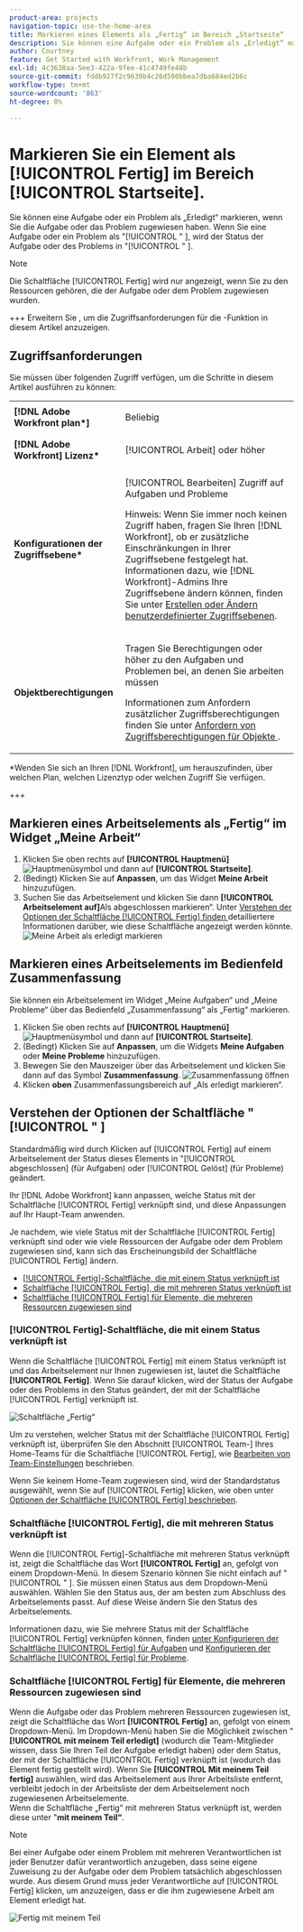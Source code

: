```yaml
---
product-area: projects
navigation-topic: use-the-home-area
title: Markieren eines Elements als „Fertig“ im Bereich „Startseite“
description: Sie können eine Aufgabe oder ein Problem als „Erledigt“ markieren, wenn Sie die Aufgabe oder das Problem zugewiesen haben. Wenn Sie eine Aufgabe oder ein Problem als „Erledigt“ markieren, wird der Status der Aufgabe oder des Problems in „Abgeschlossen“ geändert.
author: Courtney
feature: Get Started with Workfront, Work Management
exl-id: 4c3638aa-5ee3-422a-9fee-41c4749fe48b
source-git-commit: fddb927f2c9639b4c26d590bbea7dba684ed2b6c
workflow-type: tm+mt
source-wordcount: '863'
ht-degree: 0%

---
```


# Markieren Sie ein Element als [!UICONTROL Fertig] im Bereich [!UICONTROL Startseite].

Sie können eine Aufgabe oder ein Problem als „Erledigt“ markieren, wenn Sie die Aufgabe oder das Problem zugewiesen haben. Wenn Sie eine Aufgabe oder ein Problem als &quot;[!UICONTROL &quot; &#x200B;], wird der Status der Aufgabe oder des Problems in &quot;[!UICONTROL &quot; &#x200B;].

>[!NOTE]
>
>Die Schaltfläche [!UICONTROL Fertig] wird nur angezeigt, wenn Sie zu den Ressourcen gehören, die der Aufgabe oder dem Problem zugewiesen wurden.

+++ Erweitern Sie , um die Zugriffsanforderungen für die -Funktion in diesem Artikel anzuzeigen.

## Zugriffsanforderungen

Sie müssen über folgenden Zugriff verfügen, um die Schritte in diesem Artikel ausführen zu können:

<table style="table-layout:auto"> 
 <col> 
 </col> 
 <col> 
 </col> 
 <tbody> 
  <tr> 
   <td role="rowheader"><strong>[!DNL Adobe Workfront plan*]</strong></td> 
   <td> <p>Beliebig</p> </td> 
  </tr> 
  <tr> 
   <td role="rowheader"><strong>[!DNL Adobe Workfront] Lizenz*</strong></td> 
   <td> <p>[!UICONTROL Arbeit] oder höher</p> </td> 
  </tr> 
  <tr> 
   <td role="rowheader"><strong>Konfigurationen der Zugriffsebene*</strong></td> 
   <td> <p>[!UICONTROL Bearbeiten] Zugriff auf Aufgaben und Probleme</p> <p>Hinweis: Wenn Sie immer noch keinen Zugriff haben, fragen Sie Ihren [!DNL Workfront], ob er zusätzliche Einschränkungen in Ihrer Zugriffsebene festgelegt hat. Informationen dazu, wie [!DNL Workfront]-Admins Ihre Zugriffsebene ändern können, finden Sie unter <a href="../../../administration-and-setup/add-users/configure-and-grant-access/create-modify-access-levels.md" class="MCXref xref">Erstellen oder Ändern benutzerdefinierter Zugriffsebenen</a>.</p> </td> 
  </tr> 
  <tr> 
   <td role="rowheader"><strong>Objektberechtigungen</strong></td> 
   <td> <p>Tragen Sie Berechtigungen oder höher zu den Aufgaben und Problemen bei, an denen Sie arbeiten müssen</p> <p>Informationen zum Anfordern zusätzlicher Zugriffsberechtigungen finden Sie unter <a href="../../../workfront-basics/grant-and-request-access-to-objects/request-access.md" class="MCXref xref">Anfordern von Zugriffsberechtigungen für Objekte </a>.</p> </td> 
  </tr> 
 </tbody> 
</table>

&#42;Wenden Sie sich an Ihren [!DNL Workfront], um herauszufinden, über welchen Plan, welchen Lizenztyp oder welchen Zugriff Sie verfügen.

+++

## Markieren eines Arbeitselements als „Fertig“ im Widget „Meine Arbeit“

1. Klicken Sie oben rechts auf **[!UICONTROL Hauptmenü]** ![Hauptmenüsymbol](assets/main-menu-icon.png) und dann auf **[!UICONTROL Startseite]**.
1. (Bedingt) Klicken Sie auf **Anpassen**, um das Widget **Meine Arbeit** hinzuzufügen.
1. Suchen Sie das Arbeitselement und klicken Sie dann **[!UICONTROL Arbeitselement auf]**&#x200B;Als abgeschlossen markieren“.
Unter [Verstehen der Optionen der Schaltfläche [!UICONTROL Fertig] finden ](#understand-the-options-of-the-done-button) detailliertere Informationen darüber, wie diese Schaltfläche angezeigt werden könnte.
   ![Meine Arbeit als erledigt markieren](assets/my-work-done.png)


## Markieren eines Arbeitselements im Bedienfeld Zusammenfassung

Sie können ein Arbeitselement im Widget „Meine Aufgaben“ und „Meine Probleme“ über das Bedienfeld „Zusammenfassung“ als „Fertig“ markieren.

1. Klicken Sie oben rechts auf **[!UICONTROL Hauptmenü]** ![Hauptmenüsymbol](assets/main-menu-icon.png) und dann auf **[!UICONTROL Startseite]**.
1. (Bedingt) Klicken Sie auf **Anpassen**, um die Widgets **Meine Aufgaben** oder **Meine Probleme** hinzuzufügen.
1. Bewegen Sie den Mauszeiger über das Arbeitselement und klicken Sie dann auf das Symbol **Zusammenfassung**.
   ![Zusammenfassung öffnen](assets/open-summary-new-home.png)
1. Klicken **oben** Zusammenfassungsbereich auf „Als erledigt markieren“.


## Verstehen der Optionen der Schaltfläche &quot;[!UICONTROL &quot; &#x200B;]

Standardmäßig wird durch Klicken auf [!UICONTROL Fertig] auf einem Arbeitselement der Status dieses Elements in &quot;[!UICONTROL &#x200B; abgeschlossen] (für Aufgaben) oder [!UICONTROL Gelöst] (für Probleme) geändert.

Ihr [!DNL Adobe Workfront] kann anpassen, welche Status mit der Schaltfläche [!UICONTROL Fertig] verknüpft sind, und diese Anpassungen auf Ihr Haupt-Team anwenden.

Je nachdem, wie viele Status mit der Schaltfläche [!UICONTROL Fertig] verknüpft sind oder wie viele Ressourcen der Aufgabe oder dem Problem zugewiesen sind, kann sich das Erscheinungsbild der Schaltfläche [!UICONTROL Fertig] ändern.

* [[!UICONTROL Fertig]-Schaltfläche, die mit einem Status verknüpft ist](#done-button-associated-with-one-status)
* [Schaltfläche [!UICONTROL Fertig], die mit mehreren Status verknüpft ist](#done-button-associated-with-multiple-statuses)
* [Schaltfläche [!UICONTROL Fertig] für Elemente, die mehreren Ressourcen zugewiesen sind](#done-button-for-items-assigned-to-multiple-resources)

### [!UICONTROL Fertig]-Schaltfläche, die mit einem Status verknüpft ist

Wenn die Schaltfläche [!UICONTROL Fertig] mit einem Status verknüpft ist und das Arbeitselement nur Ihnen zugewiesen ist, lautet die Schaltfläche **[!UICONTROL Fertig]**. Wenn Sie darauf klicken, wird der Status der Aufgabe oder des Problems in den Status geändert, der mit der Schaltfläche [!UICONTROL Fertig] verknüpft ist.

![Schaltfläche „Fertig“](assets/done-button-status.png)

Um zu verstehen, welcher Status mit der Schaltfläche [!UICONTROL Fertig] verknüpft ist, überprüfen Sie den Abschnitt [!UICONTROL Team-] Ihres Home-Teams für die Schaltfläche [!UICONTROL Fertig], wie [Bearbeiten von Team-Einstellungen](../../../people-teams-and-groups/create-and-manage-teams/edit-team-settings.md) beschrieben.

Wenn Sie keinem Home-Team zugewiesen sind, wird der Standardstatus ausgewählt, wenn Sie auf [!UICONTROL Fertig] klicken, wie oben unter [Optionen der Schaltfläche [!UICONTROL Fertig] beschrieben](#understand-the-options-of-the-done-button).

### Schaltfläche [!UICONTROL Fertig], die mit mehreren Status verknüpft ist

Wenn die [!UICONTROL Fertig]-Schaltfläche mit mehreren Status verknüpft ist, zeigt die Schaltfläche das Wort **[!UICONTROL Fertig]** an, gefolgt von einem Dropdown-Menü. In diesem Szenario können Sie nicht einfach auf &quot;[!UICONTROL &quot; &#x200B;]. Sie müssen einen Status aus dem Dropdown-Menü auswählen. Wählen Sie den Status aus, der am besten zum Abschluss des Arbeitselements passt. Auf diese Weise ändern Sie den Status des Arbeitselements.

Informationen dazu, wie Sie mehrere Status mit der Schaltfläche [!UICONTROL Fertig] verknüpfen können, finden [ unter Konfigurieren der Schaltfläche [!UICONTROL Fertig] für Aufgaben](../../../people-teams-and-groups/create-and-manage-teams/configure-the-done-button-for-tasks.md) und [Konfigurieren der Schaltfläche [!UICONTROL Fertig] für Probleme](../../../people-teams-and-groups/create-and-manage-teams/configure-the-done-button-for-issues.md).

### Schaltfläche [!UICONTROL Fertig] für Elemente, die mehreren Ressourcen zugewiesen sind

Wenn die Aufgabe oder das Problem mehreren Ressourcen zugewiesen ist, zeigt die Schaltfläche das Wort **[!UICONTROL Fertig]** an, gefolgt von einem Dropdown-Menü. Im Dropdown-Menü haben Sie die Möglichkeit zwischen &quot;**[!UICONTROL mit meinem Teil erledigt]** (wodurch die Team-Mitglieder wissen, dass Sie Ihren Teil der Aufgabe erledigt haben) oder dem Status, der mit der Schaltfläche [!UICONTROL Fertig] verknüpft ist (wodurch das Element fertig gestellt wird). Wenn Sie **[!UICONTROL Mit meinem Teil fertig]** auswählen, wird das Arbeitselement aus Ihrer Arbeitsliste entfernt, verbleibt jedoch in der Arbeitsliste der dem Arbeitselement noch zugewiesenen Arbeitselemente.\
Wenn die Schaltfläche „Fertig“ mit mehreren Status verknüpft ist, werden diese unter &quot;**mit meinem Teil“**.

>[!NOTE]
>
>Bei einer Aufgabe oder einem Problem mit mehreren Verantwortlichen ist jeder Benutzer dafür verantwortlich anzugeben, dass seine eigene Zuweisung zu der Aufgabe oder dem Problem tatsächlich abgeschlossen wurde. Aus diesem Grund muss jeder Verantwortliche auf [!UICONTROL Fertig] klicken, um anzuzeigen, dass er die ihm zugewiesene Arbeit am Element erledigt hat.

![Fertig mit meinem Teil](assets/done-with-my-part.png)


